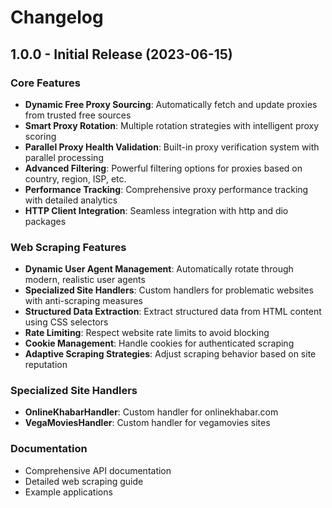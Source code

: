 # Changelog

## 1.0.0 - Initial Release (2023-06-15)

### Core Features

- **Dynamic Free Proxy Sourcing**: Automatically fetch and update proxies from trusted free sources
- **Smart Proxy Rotation**: Multiple rotation strategies with intelligent proxy scoring
- **Parallel Proxy Health Validation**: Built-in proxy verification system with parallel processing
- **Advanced Filtering**: Powerful filtering options for proxies based on country, region, ISP, etc.
- **Performance Tracking**: Comprehensive proxy performance tracking with detailed analytics
- **HTTP Client Integration**: Seamless integration with http and dio packages

### Web Scraping Features

- **Dynamic User Agent Management**: Automatically rotate through modern, realistic user agents
- **Specialized Site Handlers**: Custom handlers for problematic websites with anti-scraping measures
- **Structured Data Extraction**: Extract structured data from HTML content using CSS selectors
- **Rate Limiting**: Respect website rate limits to avoid blocking
- **Cookie Management**: Handle cookies for authenticated scraping
- **Adaptive Scraping Strategies**: Adjust scraping behavior based on site reputation

### Specialized Site Handlers

- **OnlineKhabarHandler**: Custom handler for onlinekhabar.com
- **VegaMoviesHandler**: Custom handler for vegamovies sites

### Documentation

- Comprehensive API documentation
- Detailed web scraping guide
- Example applications
